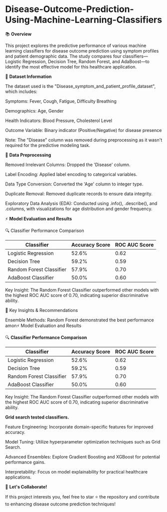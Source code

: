 # Disease-Outcome-Prediction-Using-Machine-Learning-Classifiers

📚 **Overview**

This project explores the predictive performance of various machine learning classifiers for disease outcome prediction using symptom profiles and patient demographic data. The study compares four classifiers—Logistic Regression, Decision Tree, Random Forest, and AdaBoost—to identify the most effective model for this healthcare application.

📂 **Dataset Information**

The dataset used is the "Disease_symptom_and_patient_profile_dataset", which includes:

Symptoms: Fever, Cough, Fatigue, Difficulty Breathing

Demographics: Age, Gender

Health Indicators: Blood Pressure, Cholesterol Level

Outcome Variable: Binary indicator (Positive/Negative) for disease presence

Note: The "Disease" column was removed during preprocessing as it wasn't required for the predictive modeling task.

🧹 **Data Preprocessing**

Removed Irrelevant Columns: Dropped the 'Disease' column.

Label Encoding: Applied label encoding to categorical variables.

Data Type Conversion: Converted the 'Age' column to integer type.

Duplicate Removal: Removed duplicate records to ensure data integrity.

Exploratory Data Analysis (EDA): Conducted using .info(), .describe(), and .columns, with visualizations for age distribution and gender frequency.

⚡ **Model Evaluation and Results**

🔍 Classifier Performance Comparison

| Classifier               | Accuracy Score | ROC AUC Score |
| ------------------------ | -------------- | ------------- |
| Logistic Regression      | 52.6%          | 0.62          |
| Decision Tree            | 59.2%          | 0.59          |
| Random Forest Classifier | 57.9%          | 0.70          |
| AdaBoost Classifier      | 50.0%          | 0.60          |

Key Insight: The Random Forest Classifier outperformed other models with the highest ROC AUC score of 0.70, indicating superior discriminative ability.

📝 Key Insights & Recommendations

Ensemble Methods: Random Forest demonstrated the best performance amon⚡ Model Evaluation and Results

🔍 **Classifier Performance Comparison**

| Classifier               | Accuracy Score | ROC AUC Score |
| ------------------------ | -------------- | ------------- |
| Logistic Regression      | 52.6%          | 0.62          |
| Decision Tree            | 59.2%          | 0.59          |
| Random Forest Classifier | 57.9%          | 0.70          |
| AdaBoost Classifier      | 50.0%          | 0.60          |
Key Insight: The Random Forest Classifier outperformed other models with the highest ROC AUC score of 0.70, indicating superior discriminative ability.



**Grid search tested classifiers.**

Feature Engineering: Incorporate domain-specific features for improved accuracy.

Model Tuning: Utilize hyperparameter optimization techniques such as Grid Search.

Advanced Ensembles: Explore Gradient Boosting and XGBoost for potential performance gains.

Interpretability: Focus on model explainability for practical healthcare applications.

🌟 **Let's Collaborate!**

If this project interests you, feel free to star ⭐ the repository and contribute to enhancing disease outcome prediction techniques!
